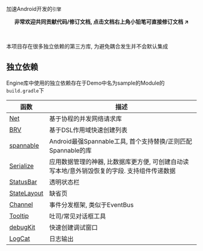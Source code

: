 加速Android开发的`引擎`
<br>

<p align="center"><strong>非常欢迎共同贡献代码/修订文档, 点击文档右上角小铅笔可直接修订文档 ↗</strong></p>
<br>

本项目存在很多独立依赖的第三方库, 为避免耦合发生并不会默认集成

## 独立依赖
Engine库中使用的独立依赖存在于Demo中名为sample的Module的`build.gradle`下

| 函数 | 描述 |
|-|-|
| [Net](https://github.com/liangjingkanji/Net) | 基于协程的并发网络请求库 |
| [BRV](https://github.com/liangjingkanji/BRV) | 基于DSL作用域快速创建列表 |
| [spannable](https://github.com/liangjingkanji/spannable) | Android最强Spannable工具, 首个支持替换/正则匹配Spannable的库 |
| [Serialize](https://github.com/liangjingkanji/Serialize) | 应用数据管理的神器, 比数据库更方便, 可创建自动读写本地/意外销毁恢复的字段. 支持组件传递数据 |
| [StatusBar](https://github.com/liangjingkanji/StatusBar) | 透明状态栏 |
| [StateLayout](https://github.com/liangjingkanji/StateLayout) | 缺省页 |
| [Channel](https://github.com/liangjingkanji/Channel) | 事件分发框架, 类似于EventBus |
| [Tooltip](https://github.com/liangjingkanji/Tooltip) | 吐司/常见对话框工具 |
| [debugKit](https://github.com/liangjingkanji/debugkit) | 快速创建调试窗口 |
| [LogCat](https://github.com/liangjingkanji/LogCat) | 日志输出 |
